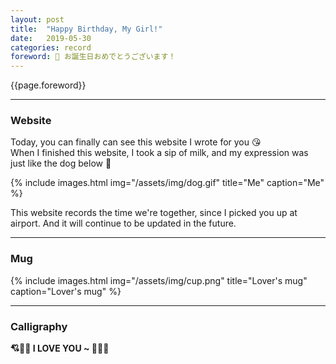 ```yaml
---
layout: post
title:  "Happy Birthday, My Girl!"
date:   2019-05-30
categories: record
foreword: 🎂 お誕生日おめでとうございます！
---
```


{{page.foreword}}

---
### Website

Today, you can finally can see this website I wrote for you 😘  
When I finished this website, I took a sip of milk, and my expression was just like the dog below 🐶

{% include images.html img="/assets/img/dog.gif" title="Me" caption="Me" %}

This website records the time we're together, since I picked you up at airport. And it will continue to be updated in the future.

---
### Mug

{% include images.html img="/assets/img/cup.png" title="Lover's mug" caption="Lover's mug" %}

---
### Calligraphy

**💘💛💜 I LOVE YOU ~ 💙💚💖**
